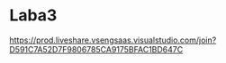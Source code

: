 # Laba3
https://prod.liveshare.vsengsaas.visualstudio.com/join?D591C7A52D7F9806785CA9175BFAC1BD647C
